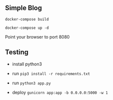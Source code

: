 ## Simple Blog

```docker-compose build```

```docker-compose up -d```

Point your browser to port 8080


## Testing

 - install python3

 - run ```pip3 install -r requirements.txt```

 - run ```python3 app.py```

 - deploy ```gunicorn app:app -b 0.0.0.0:5000 -w 1```
